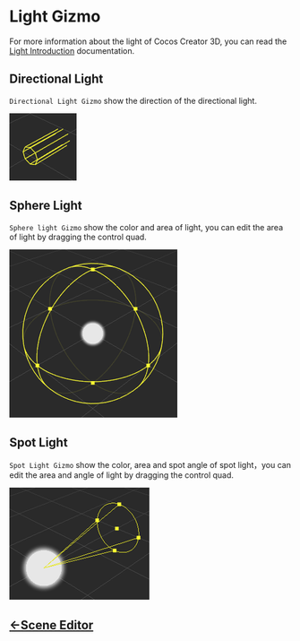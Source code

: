 # Light Gizmo
For more information about the light of Cocos Creator 3D, you can read the [Light Introduction](../../concepts/scene/light.md) documentation.
## Directional Light
`Directional Light Gizmo` show the direction of the directional light.

![directional light gizmo](images/directional-light-gizmo.png)

## Sphere Light
`Sphere light Gizmo` show the color and area of light, you can edit the area of light by dragging the control quad.

![sphere light gizmo](images/sphere-light-gizmo.png)

## Spot Light
`Spot Light Gizmo` show the color, area and spot angle of spot light，you can edit the area and angle of light by dragging the control quad.

![spot light gizmo](images/spot-light-gizmo.png)

## [<-Scene Editor](index.md)